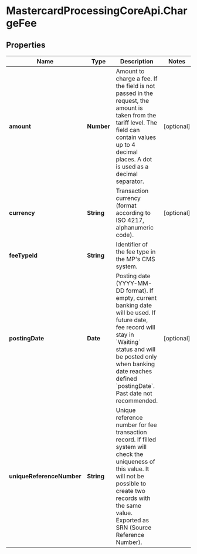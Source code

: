 # MastercardProcessingCoreApi.ChargeFee

## Properties

Name | Type | Description | Notes
------------ | ------------- | ------------- | -------------
**amount** | **Number** | Amount to charge a fee. If the field is not passed in the request, the amount is taken from the tariff level.  The field can contain values up to 4 decimal places. A dot is used as a decimal separator.  | [optional] 
**currency** | **String** | Transaction currency (format according to ISO 4217, alphanumeric code).  | [optional] 
**feeTypeId** | **String** | Identifier of the fee type in the MP&#39;s CMS system.  | 
**postingDate** | **Date** | Posting date (YYYY-MM-DD format). If empty, current banking date will be used. If future date, fee record will stay in &#x60;Waiting&#x60; status and will be posted only when banking date reaches defined &#x60;postingDate&#x60;. Past date not recommended.  | [optional] 
**uniqueReferenceNumber** | **String** | Unique reference number for fee transaction record. If filled system will check the uniqueness of this value. It will not be possible to create two records with the same value. Exported as SRN (Source Reference Number).  | 


